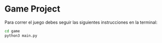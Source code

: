 # Game Project 

Para correr el juego debes seguir las siguientes instrucciones en la terminal: 

```sh
cd game
python3 main.py
```